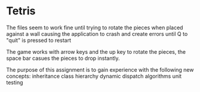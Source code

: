 # Tetris
The files seem to work fine until trying to rotate the pieces when placed against a wall causing the application to crash and create errors until Q to "quit" is pressed to restart

The game works with arrow keys and the up key to rotate the pieces, the space bar casues the pieces to drop instantly.

The purpose of this assignment is to gain experience with the following new concepts:
inheritance
class hierarchy
dynamic dispatch
algorithms
unit testing
